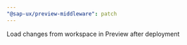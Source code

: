 ```yaml
---
"@sap-ux/preview-middleware": patch
---
```


Load changes from workspace in Preview after deployment
